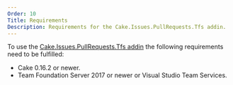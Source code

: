 ```yaml
---
Order: 10
Title: Requirements
Description: Requirements for the Cake.Issues.PullRequests.Tfs addin.
---
```

To use the [Cake.Issues.PullRequests.Tfs addin] the following requirements need to be fulfilled:

* Cake 0.16.2 or newer.
* Team Foundation Server 2017 or newer or Visual Studio Team Services.

[Cake.Issues.PullRequests.Tfs addin]: https://www.nuget.org/packages/Cake.Issues.PullRequests.Tfs